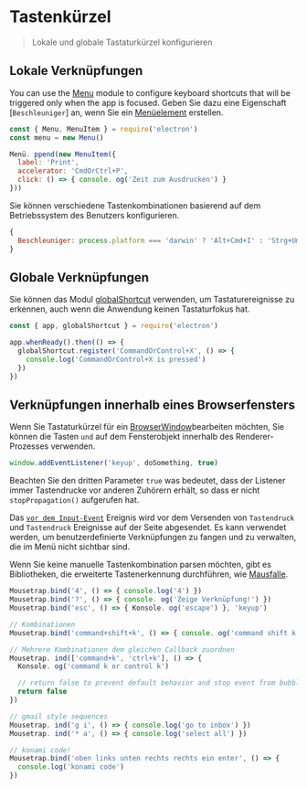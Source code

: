 # Tastenkürzel

> Lokale und globale Tastaturkürzel konfigurieren

## Lokale Verknüpfungen

You can use the [Menu](../api/menu.md) module to configure keyboard shortcuts that will be triggered only when the app is focused. Geben Sie dazu eine Eigenschaft [`Beschleuniger`] an, wenn Sie ein [Menüelement](../api/menu-item.md) erstellen.

```js
const { Menu, MenuItem } = require('electron')
const menu = new Menu()

Menü. ppend(new MenuItem({
  label: 'Print',
  accelerator: 'CmdOrCtrl+P',
  click: () => { console. og('Zeit zum Ausdrucken') }
}))
```

Sie können verschiedene Tastenkombinationen basierend auf dem Betriebssystem des Benutzers konfigurieren.

```js
{
  Beschleuniger: process.platform === 'darwin' ? 'Alt+Cmd+I' : 'Strg+Umschalt+I'
}
```

## Globale Verknüpfungen

Sie können das Modul [globalShortcut](../api/global-shortcut.md) verwenden, um Tastaturereignisse zu erkennen, auch wenn die Anwendung keinen Tastaturfokus hat.

```js
const { app, globalShortcut } = require('electron')

app.whenReady().then(() => {
  globalShortcut.register('CommandOrControl+X', () => {
    console.log('CommandOrControl+X is pressed')
  })
})
```

## Verknüpfungen innerhalb eines Browserfensters

Wenn Sie Tastaturkürzel für ein [BrowserWindow](../api/browser-window.md)bearbeiten möchten, Sie können die Tasten `` und `` auf dem Fensterobjekt innerhalb des Renderer-Prozesses verwenden.

```js
window.addEventListener('keyup', doSomething, true)
```

Beachten Sie den dritten Parameter `true` was bedeutet, dass der Listener immer Tastendrucke vor anderen Zuhörern erhält, so dass er nicht `stopPropagation()` aufgerufen hat.

Das [`vor dem Input-Event`](../api/web-contents.md#event-before-input-event) Ereignis wird vor dem Versenden von `Tastendruck` und `Tastendruck` Ereignisse auf der Seite abgesendet. Es kann verwendet werden, um benutzerdefinierte Verknüpfungen zu fangen und zu verwalten, die im Menü nicht sichtbar sind.

Wenn Sie keine manuelle Tastenkombination parsen möchten, gibt es Bibliotheken, die erweiterte Tastenerkennung durchführen, wie [Mausfalle](https://github.com/ccampbell/mousetrap).

```js
Mousetrap.bind('4', () => { console.log('4') })
Mousetrap.bind('?', () => { console. og('Zeige Verknüpfung!') })
Mousetrap.bind('esc', () => { Konsole. og('escape') }, 'keyup')

// Kombinationen
Mousetrap.bind('command+shift+k', () => { console. og('command shift k') })

// Mehrere Kombinationen dem gleichen Callback zuordnen
Mousetrap. ind(['command+k', 'ctrl+k'], () => {
  Konsole. og('command k or control k')

  // return false to prevent default behavior and stop event from bubbling
  return false
})

// gmail style sequences
Mousetrap. ind('g i', () => { console.log('go to inbox') })
Mousetrap. ind('* a', () => { console.log('select all') })

// konami code!
Mousetrap.bind('oben links unten rechts rechts ein enter', () => {
  console.log('konami code')
})
```
